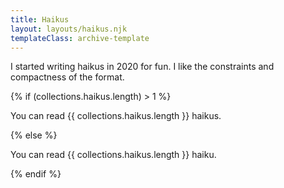```yaml
---
title: Haikus
layout: layouts/haikus.njk
templateClass: archive-template
---
```


I started writing haikus in 2020 for fun. I like the constraints and compactness of the format.

{% if (collections.haikus.length) > 1  %}

<p>You can read {{ collections.haikus.length }} haikus.</p>
{% else %}
<p>You can read {{ collections.haikus.length }} haiku.</p>
{% endif %}
